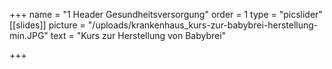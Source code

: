 +++
name = "1 Header Gesundheitsversorgung"
order = 1
type = "picslider"
[[slides]]
picture = "/uploads/krankenhaus_kurs-zur-babybrei-herstellung-min.JPG"
text = "Kurs zur Herstellung von Babybrei"

+++
